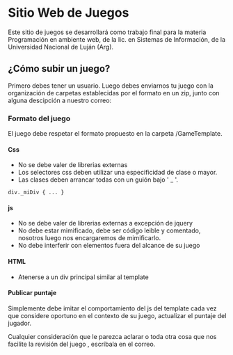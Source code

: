 # Sitio Web de Juegos

Este sitio de juegos se desarrollará como trabajo final para la materia Programación en ambiente web, de la lic. en Sistemas de Información, de la Universidad Nacional de Luján (Arg).

## ¿Cómo subir un juego?
Primero debes tener un usuario.
Luego debes enviarnos tu juego con la organización de carpetas establecidas por el formato en un zip, junto con alguna descipción a nuestro correo: 

### Formato del juego
El juego debe respetar el formato propuesto en la carpeta /GameTemplate.

#### Css
* No se debe valer de librerias externas
* Los selectores css deben utilizar una especificidad de clase o mayor.
* Las clases deben arrancar todas con un guión bajo ' _ '.
``` 
div._miDiv { ... }   
```
#### js
* No se debe valer de librerias externas a excepción de jquery
* No debe estar mimificado, debe ser código leible y comentado, nosotros luego nos encargaremos de mimificarlo.
* No debe interferir con elementos fuera del alcance de su juego

#### HTML
* Atenerse a un div principal similar al template

#### Publicar puntaje
Simplemente debe imitar el comportamiento del js del template cada vez que considere oportuno en el contexto de su juego, actualizar el puntaje del jugador.

Cualquier consideración que le parezca aclarar o toda otra cosa que nos facilite la revisión del juego , escríbala en el correo.